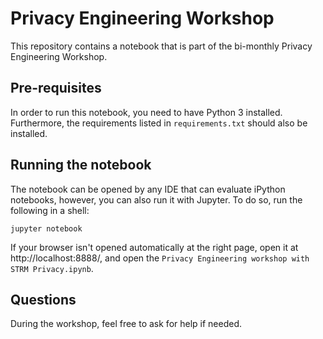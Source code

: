# Privacy Engineering Workshop

This repository contains a notebook that is part of the bi-monthly Privacy Engineering Workshop.

## Pre-requisites

In order to run this notebook, you need to have Python 3 installed. Furthermore, the requirements listed in `requirements.txt` should also be installed.

## Running the notebook

The notebook can be opened by any IDE that can evaluate iPython notebooks, however, you can also run it with Jupyter. To do so, run the following in a shell:
```shell
jupyter notebook
```

If your browser isn't opened automatically at the right page, open it at http://localhost:8888/, and open the `Privacy Engineering workshop with STRM Privacy.ipynb`.

## Questions

During the workshop, feel free to ask for help if needed.
